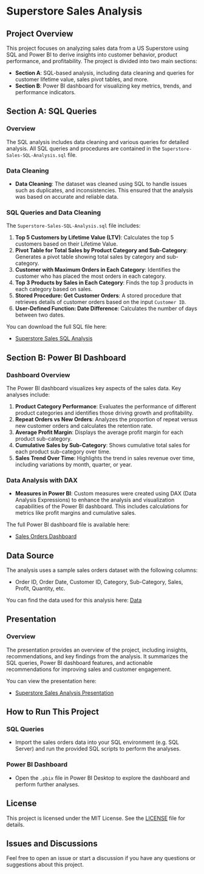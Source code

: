 # Superstore Sales Analysis

## Project Overview
This project focuses on analyzing sales data from a US Superstore using SQL and Power BI to derive insights into customer behavior, product performance, and profitability. The project is divided into two main sections:
- **Section A**: SQL-based analysis, including data cleaning and queries for customer lifetime value, sales pivot tables, and more.
- **Section B**: Power BI dashboard for visualizing key metrics, trends, and performance indicators.

## Section A: SQL Queries

### Overview
The SQL analysis includes data cleaning and various queries for detailed analysis. All SQL queries and procedures are contained in the `Superstore-Sales-SQL-Analysis.sql` file.

### Data Cleaning
- **Data Cleaning**: The dataset was cleaned using SQL to handle issues such as duplicates, and inconsistencies. This ensured that the analysis was based on accurate and reliable data.

### SQL Queries and Data Cleaning
The `Superstore-Sales-SQL-Analysis.sql` file includes:

1. **Top 5 Customers by Lifetime Value (LTV)**: Calculates the top 5 customers based on their Lifetime Value.
2. **Pivot Table for Total Sales by Product Category and Sub-Category**: Generates a pivot table showing total sales by category and sub-category.
3. **Customer with Maximum Orders in Each Category**: Identifies the customer who has placed the most orders in each category.
4. **Top 3 Products by Sales in Each Category**: Finds the top 3 products in each category based on sales.
5. **Stored Procedure: Get Customer Orders**: A stored procedure that retrieves details of customer orders based on the input `Customer ID`.
6. **User-Defined Function: Date Difference**: Calculates the number of days between two dates.

You can download the full SQL file here:
- [Superstore Sales SQL Analysis](Superstore-Sales-SQL-Analysis.sql)

## Section B: Power BI Dashboard

### Dashboard Overview
The Power BI dashboard visualizes key aspects of the sales data. Key analyses include:

1. **Product Category Performance**: Evaluates the performance of different product categories and identifies those driving growth and profitability.
2. **Repeat Orders vs New Orders**: Analyzes the proportion of repeat versus new customer orders and calculates the retention rate.
3. **Average Profit Margin**: Displays the average profit margin for each product sub-category.
4. **Cumulative Sales by Sub-Category**: Shows cumulative total sales for each product sub-category over time.
5. **Sales Trend Over Time**: Highlights the trend in sales revenue over time, including variations by month, quarter, or year.

### Data Analysis with DAX
- **Measures in Power BI**: Custom measures were created using DAX (Data Analysis Expressions) to enhance the analysis and visualization capabilities of the Power BI dashboard. This includes calculations for metrics like profit margins and cumulative sales.

The full Power BI dashboard file is available here:
- [Sales Orders Dashboard](Superstore-Sales-Analysis-Dashboard.pbix)

## Data Source
The analysis uses a sample sales orders dataset with the following columns:
- Order ID, Order Date, Customer ID, Category, Sub-Category, Sales, Profit, Quantity, etc.

You can find the data used for this analysis here: [Data](Orders.csv)

## Presentation

### Overview
The presentation provides an overview of the project, including insights, recommendations, and key findings from the analysis. It summarizes the SQL queries, Power BI dashboard features, and actionable recommendations for improving sales and customer engagement.

You can view the presentation here:
- [Superstore Sales Analysis Presentation](Superstore-Analysis-Presentation.pptx)

## How to Run This Project

### SQL Queries
- Import the sales orders data into your SQL environment (e.g. SQL Server) and run the provided SQL scripts to perform the analyses.

### Power BI Dashboard
- Open the `.pbix` file in Power BI Desktop to explore the dashboard and perform further analyses.

## License
This project is licensed under the MIT License. See the [LICENSE](LICENSE) file for details.

## Issues and Discussions
Feel free to open an issue or start a discussion if you have any questions or suggestions about this project.


